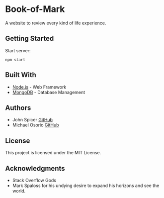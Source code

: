 # Book-of-Mark
A website to review every kind of life experience.

## Getting Started
Start server:
```
npm start
```
## Built With
* [Node.js](https://nodejs.org/en/) - Web Framework
* [MongoDB](https://www.mongodb.com) - Database Management

## Authors

* John Spicer [GitHub](https://github.com/jspicer15)
* Michael Osorio [GitHub](https://github.com/mosorio2)

## License
This project is licensed under the MIT License.

## Acknowledgments

* Stack Overflow Gods
* Mark Spaloss for his undying desire to expand his horizons and see the world.